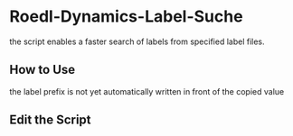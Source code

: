 # Roedl-Dynamics-Label-Suche
the script enables a faster search of labels from specified label files.

<h2> How to Use </h2> 





the label prefix is not yet automatically written in front of the copied value
<h2>Edit the Script </h2>
